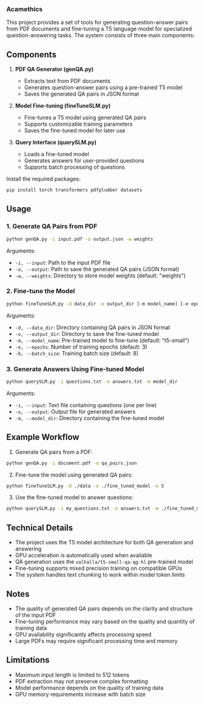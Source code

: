 ### Acamethics

This project provides a set of tools for generating question-answer pairs from PDF documents and fine-tuning a T5 language model for specialized question-answering tasks. The system consists of three main components:

## Components

1. **PDF QA Generator (genQA.py)**
   - Extracts text from PDF documents
   - Generates question-answer pairs using a pre-trained T5 model
   - Saves the generated QA pairs in JSON format

2. **Model Fine-tuning (fineTuneSLM.py)**
   - Fine-tunes a T5 model using generated QA pairs
   - Supports customizable training parameters
   - Saves the fine-tuned model for later use

3. **Query Interface (querySLM.py)**
   - Loads a fine-tuned model
   - Generates answers for user-provided questions
   - Supports batch processing of questions

Install the required packages:
```bash
pip install torch transformers pdfplumber datasets
```

## Usage

### 1. Generate QA Pairs from PDF

```bash
python genQA.py -i input.pdf -o output.json -w weights
```

Arguments:
- `-i, --input`: Path to the input PDF file
- `-o, --output`: Path to save the generated QA pairs (JSON format)
- `-w, --weights`: Directory to store model weights (default: "weights")

### 2. Fine-tune the Model

```bash
python fineTuneSLM.py -d data_dir -o output_dir [-m model_name] [-e epochs] [-b batch_size]
```

Arguments:
- `-d, --data_dir`: Directory containing QA pairs in JSON format
- `-o, --output_dir`: Directory to save the fine-tuned model
- `-m, --model_name`: Pre-trained model to fine-tune (default: "t5-small")
- `-e, --epochs`: Number of training epochs (default: 3)
- `-b, --batch_size`: Training batch size (default: 8)

### 3. Generate Answers Using Fine-tuned Model

```bash
python querySLM.py -i questions.txt -o answers.txt -m model_dir
```

Arguments:
- `-i, --input`: Text file containing questions (one per line)
- `-o, --output`: Output file for generated answers
- `-m, --model_dir`: Directory containing the fine-tuned model

## Example Workflow

1. Generate QA pairs from a PDF:
```bash
python genQA.py -i document.pdf -o qa_pairs.json
```

2. Fine-tune the model using generated QA pairs:
```bash
python fineTuneSLM.py -d ./data -o ./fine_tuned_model -e 5
```

3. Use the fine-tuned model to answer questions:
```bash
python querySLM.py -i my_questions.txt -o answers.txt -m ./fine_tuned_model
```

## Technical Details

- The project uses the T5 model architecture for both QA generation and answering
- GPU acceleration is automatically used when available
- QA generation uses the `valhalla/t5-small-qa-qg-hl` pre-trained model
- Fine-tuning supports mixed precision training on compatible GPUs
- The system handles text chunking to work within model token limits

## Notes

- The quality of generated QA pairs depends on the clarity and structure of the input PDF
- Fine-tuning performance may vary based on the quality and quantity of training data
- GPU availability significantly affects processing speed
- Large PDFs may require significant processing time and memory

## Limitations

- Maximum input length is limited to 512 tokens
- PDF extraction may not preserve complex formatting
- Model performance depends on the quality of training data
- GPU memory requirements increase with batch size
